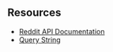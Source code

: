 ## Resources
* [Reddit API Documentation](https://www.reddit.com/dev/api/)
* [Query String](https://en.wikipedia.org/wiki/Query_string)
